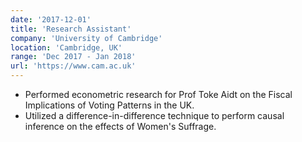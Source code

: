 ```yaml
---
date: '2017-12-01'
title: 'Research Assistant'
company: 'University of Cambridge'
location: 'Cambridge, UK'
range: 'Dec 2017 - Jan 2018'
url: 'https://www.cam.ac.uk'
---
```


- Performed econometric research for Prof Toke Aidt on the Fiscal Implications of Voting Patterns in the UK.
- Utilized a difference-in-difference technique to perform causal inference on the effects of Women's Suffrage.

